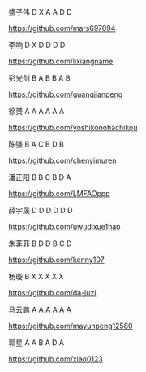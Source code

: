 
盛子伟  D  X  A   A   D  D

https://github.com/mars697094

李响   D  X   D  D  D   D

https://github.com/lixiangname

彭光剑   B  A  B  B   A  B

https://github.com/guangjianpeng

徐赟  A   A   A  A  A  A

https://github.com/yoshikonohachikou

陈强   B   A   C  B   D B

https://github.com/chenyimuren

潘正阳  B   B   C  B  D  A

https://github.com/LMFAOppp

薛宇晟  D  D   D  D  D  D

https://github.com/uwudixue1hao

朱菲菲  B  D   D  B  C   D

https://github.com/kenny107

杨璇  B  X  X  X   X  X

https://github.com/da-juzi

马云鹏  A  A  A  A  A  A

https://github.com/mayunpeng12580

郭星  A  A   B  A   D  A

https://github.com/xiao0123
